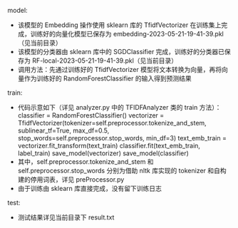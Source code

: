 model:

- 该模型的 Embedding 操作使用 sklearn 库的 TfidfVectorizer 在训练集上完成，训练好的向量化模型已保存为 embedding-2023-05-21-19-41-39.pkl（见当前目录）
- 该模型的分类器由 sklearn 库中的 SGDClassifier 完成，训练好的分类器已保存为 RF-local-2023-05-21-19-41-39.pkl（见当前目录）
- 调用方法：先通过训练好的 TfidfVectorizer 模型将文本转换为向量，再将向量作为训练好的 RandomForestClassifier 的输入得到预测结果

train:

- 代码示意如下（详见 analyzer.py 中的 TFIDFAnalyzer 类的 train 方法）：
    classifier = RandomForestClassifier()
    vectorizer = TfidfVectorizer(tokenizer=self.preprocessor.tokenize_and_stem, sublinear_tf=True, max_df=0.5, stop_words=self.preprocessor.stop_words, min_df=3)
    text_emb_train = vectorizer.fit_transform(text_train)
    classifier.fit(text_emb_train, label_train)
    save_model(vectorizer)
    save_model(classifier)
- 其中，self.preprocessor.tokenize_and_stem 和 self.preprocessor.stop_words 分别为借助 nltk 库实现的 tokenizer 和自构建的停用词表，详见 preProcessor.py
- 由于训练由 sklearn 库直接完成，没有留下训练日志

test:

- 测试结果详见当前目录下 result.txt